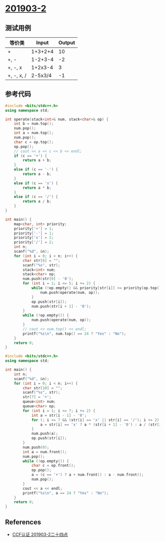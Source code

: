 # [201903-2](http://118.190.20.162/view.page?gpid=T88)







## 测试用例

| 等价类     | Input   | Output |
| ---------- | ------- | ------ |
| +          | 1+3+2+4 | 10     |
| +, -       | 1-2+3-4 | -2     |
| +, -, x    | 1+2x3-4 | 3      |
| +, -, x, / | 2-5x3/4 | -1     |

## 参考代码

```c++
#include <bits/stdc++.h>
using namespace std;

int operate(stack<int>& num, stack<char>& op) {
	int b = num.top();
	num.pop();
	int a = num.top();
	num.pop();
	char c = op.top();
	op.pop();
	// cout << a << c << b << endl;
	if (c == '+') {
		return a + b;
	}
	else if (c == '-') {
		return a - b;
	}
	else if (c == 'x') {
		return a * b;
	}
	else if (c == '/') {
		return a / b;
	}
}

int main() {
	map<char, int> priority;
	priority['+'] = 1;
	priority['-'] = 1;
	priority['x'] = 2;
	priority['/'] = 2;
	int n;
	scanf("%d", &n);
	for (int i = 0; i < n; i++) {
		char str[8] = "";
		scanf("%s", str);
		stack<int> num;
		stack<char> op;
		num.push(str[0] - '0');
		for (int i = 1; i <= 5; i += 2) {
			while (!op.empty() && priority[str[i]] <= priority[op.top()]) {
				num.push(operate(num, op));
			}
			op.push(str[i]);
			num.push(str[i + 1] - '0');
		}
		while (!op.empty()) {
			num.push(operate(num, op));
		}
		// cout << num.top() << endl;
		printf("%s\n", num.top() == 24 ? "Yes" : "No");
	}
	return 0;
}

```





```c++
#include <bits/stdc++.h>
using namespace std;

int main() {
	int n;
	scanf("%d", &n);
	for (int i = 0; i < n; i++) {
		char str[10] = "";
		scanf("%s", str);
		str[7] = '+';
		queue<int> num;
		queue<char> op;
		for (int i = 1; i <= 7; i += 2) {
			int a = str[i - 1] - '0';
			for (; i <= 7 && (str[i] == 'x' || str[i] == '/'); i += 2) {
				a = str[i] == 'x' ? a * (str[i + 1] - '0') : a / (str[i + 1] - '0');
			}
			num.push(a);
			op.push(str[i]);
		}
		num.push(0);
		int a = num.front();
		num.pop();
		while (!op.empty()) {
			char c = op.front();
			op.pop();
			a = (c == '+') ? a + num.front() : a - num.front();
			num.pop();
		}
		cout << a << endl;
		printf("%s\n", a == 24 ? "Yes" : "No");
	}
	return 0;
}

```

## References

- [CCF认证 201903-2二十四点](https://blog.csdn.net/richenyunqi/article/details/89188626)

